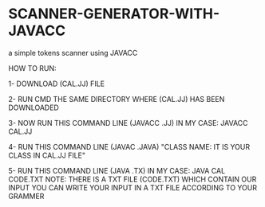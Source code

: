 # SCANNER-GENERATOR-WITH-JAVACC

a simple tokens scanner using JAVACC

HOW TO RUN: 

1- DOWNLOAD (CAL.JJ) FILE

2- RUN CMD THE SAME DIRECTORY WHERE (CAL.JJ) HAS BEEN DOWNLOADED

3- NOW RUN THIS COMMAND LINE (JAVACC <FILENAME>.JJ) IN MY CASE: JAVACC CAL.JJ

4- RUN THIS COMMAND LINE (JAVAC <CLASSNAME>.JAVA)  "CLASS NAME: IT IS YOUR CLASS IN CAL.JJ FILE"

5- RUN THIS COMMAND LINE (JAVA <CLASSNAME> <INPUTFILENAME>.TX) IN MY CASE: JAVA CAL CODE.TXT
   NOTE: THERE IS A TXT FILE (CODE.TXT) WHICH CONTAIN OUR INPUT
   YOU CAN WRITE YOUR INPUT IN A TXT FILE ACCORDING TO YOUR GRAMMER
